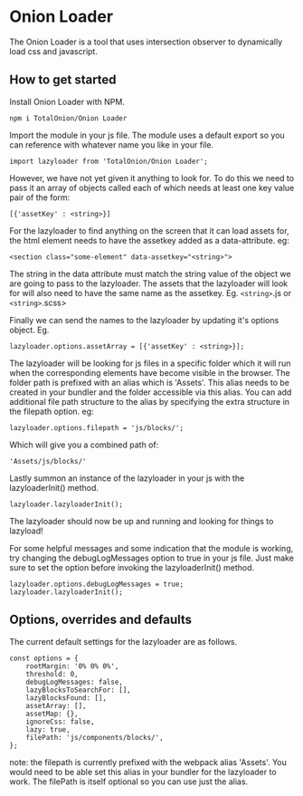 # Onion Loader 

The Onion Loader is a tool that uses intersection observer to dynamically load css and javascript.

## How to get started

Install Onion Loader with NPM.

    npm i TotalOnion/Onion Loader

Import the module in your js file. The module uses a default export so you can reference with whatever name you like in your file.

    import lazyloader from 'TotalOnion/Onion Loader';

However, we have not yet given it anything to look for. To do this we need to pass it an array of objects called each of which needs at least one key value pair of the form:

    [{'assetKey' : <string>}]

For the lazyloader to find anything on the screen that it can load assets for, the html element needs to have the assetkey added as a data-attribute. eg:

    <section class="some-element" data-assetkey="<string>">

The string in the data attribute must match the string value of the object we are going to pass to the lazyloader. The assets that the lazyloader will look for will also need to have the same name as the assetkey. Eg.
    `<string>`.js
    or
    `<string>`.scss>

Finally we can send the names to the lazyloader by updating it's options object. Eg.

    lazyloader.options.assetArray = [{'assetKey' : <string>}];

The lazyloader will be looking for js files in a specific folder which it will run when the corresponding elements have become visible in the browser. The folder path is prefixed with an alias which is 'Assets'. This alias needs to be created in your bundler and the folder accessible via this alias. You can add additional file path structure to the alias by specifying the extra structure in the filepath option. eg:

    lazyloader.options.filepath = 'js/blocks/';

Which will give you a combined path of: 

    'Assets/js/blocks/'

Lastly summon an instance of the lazyloader in your js with the lazyloaderInit() method.

    lazyloader.lazyloaderInit();

The lazyloader should now be up and running and looking for things to lazyload!

For some helpful messages and some indication that the module is working, try changing the debugLogMessages option to true in your js file. Just make sure to set the option before invoking the lazyloaderInit() method.

    lazyloader.options.debugLogMessages = true;
    lazyloader.lazyloaderInit();

## Options, overrides and defaults

The current default settings for the lazyloader are as follows.

    const options = {
        rootMargin: '0% 0% 0%',
        threshold: 0,
        debugLogMessages: false,
        lazyBlocksToSearchFor: [],
        lazyBlocksFound: [],
        assetArray: [],
        assetMap: {},
        ignoreCss: false,
        lazy: true,
        filePath: 'js/components/blocks/',
    };

note: the filepath is currently prefixed with the webpack alias 'Assets'. You would need to be able set this alias in your bundler for the lazyloader to work. The filePath is itself optional so you can use just the alias.